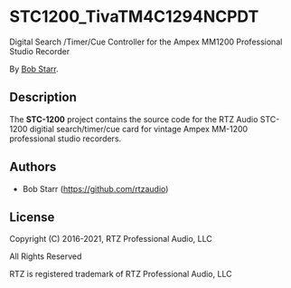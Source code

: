 # STC1200_TivaTM4C1294NCPDT
Digital Search /Timer/Cue Controller for the Ampex MM1200 Professional Studio Recorder

By [Bob Starr](http://www.rtzaudio.com).

## Description
The **STC-1200** project contains the source code for the RTZ Audio STC-1200 
digitial search/timer/cue card for vintage Ampex MM-1200 professional studio
recorders.

## Authors

* Bob Starr (https://github.com/rtzaudio)


## License

Copyright (C) 2016-2021, RTZ Professional Audio, LLC

All Rights Reserved

RTZ is registered trademark of RTZ Professional Audio, LLC

 